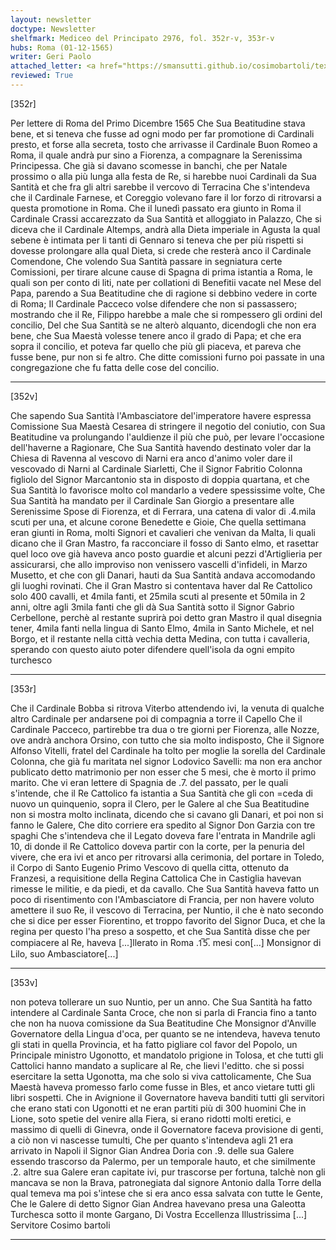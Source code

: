 ```yaml
---
layout: newsletter
doctype: Newsletter
shelfmark: Mediceo del Principato 2976, fol. 352r-v, 353r-v
hubs: Roma (01-12-1565)
writer: Geri Paolo
attached_letter: <a href="https://smansutti.github.io/cosimobartoli/texts/2976_143/">2976_143</a>
reviewed: True
---
```


[352r]


Per lettere di Roma del Primo Dicembre 1565
Che Sua Beatitudine stava bene, et si teneva che fusse ad ogni modo per
far promotione di Cardinali presto, et forse alla secreta, tosto
che arrivasse il Cardinale Buon Romeo a Roma, il quale andrà
pur sino a Fiorenza, a compagnare la Serenissima Principessa.
Che già si davano scomesse in banchi, che per Natale prossimo
o alla più lunga alla festa de Re, si harebbe nuoi
Cardinali da Sua Santità et che fra gli altri sarebbe il vercovo di Terracina
Che s'intendeva che il Cardinale Farnese, et Coreggio volevano
fare il lor forzo di ritrovarsi a questa promotione in Roma.
Che il lunedì passato era giunto in Roma il Cardinale Crassi accarezzato
da Sua Santità et alloggiato in Palazzo,
Che si diceva che il Cardinale Altemps, andrà alla Dieta imperiale
in Agusta la qual sebene è intimata per li tanti di Gennaro
si teneva che per più rispetti si dovesse prolongare alla
qual Dieta, si crede che resterà anco il Cardinale Comendone,
Che volendo Sua Santità passare in segniatura certe Comissioni, per
tirare alcune cause di Spagna di prima istantia a Roma,
le quali son per conto di liti, nate per collationi di Benefitii
vacate nel Mese del Papa, parendo a Sua Beatitudine che di ragione
si debbino vedere in corte di Roma; Il Cardinale Pacceco volse
difendere che non si passassero; mostrando che il Re, Filippo
harebbe a male che si rompessero gli ordini del concilio,
Del che Sua Santità se ne alterò alquanto, dicendogli che non era
bene, che Sua Maestà volesse tenere anco il grado di Papa; et che
era sopra il concilio, et poteva far quello che più gli
piaceva, et pareva che fusse bene, pur non si fe altro.
Che ditte comissioni furno poi passate in una congregazione
che fu fatta delle cose del concilio.

---

[352v]


Che sapendo Sua Santità l'Ambasciatore del'imperatore havere espressa Comissione
Sua Maestà Cesarea di stringere il negotio del coniutio, con Sua Beatitudine va
prolungando l'auldienze il più che può, per levare l'occasione
dell'haverne a Ragionare,
Che Sua Santità havendo destinato voler dar la Chiesa di Ravenna
al vescovo di Narni era anco d'animo voler dare il vescovado di
Narni al Cardinale Siarletti,
Che il Signor Fabritio Colonna figliolo del Signor Marcantonio sta in
disposto di doppia quartana, et che Sua Santità lo favorisce
molto col mandarlo a vedere spessissime volte,
Che Sua Santità ha mandato per il Cardinale San Giorgio a presentare alle
Serenissime Spose di Fiorenza, et di Ferrara, una catena di
valor di .4.mila scuti per una, et alcune corone Benedette e Gioie,
Che quella settimana eran giunti in Roma, molti Signori et cavalieri
che venivan da Malta, li quali dicano che il Gran Mastro,
fa racconciare il fosso di Santo elmo, et rasettar quel loco
ove già haveva anco posto guardie et alcuni pezzi
d'Artiglieria per assicurarsi, che allo improviso non venissero vascelli
d'infideli, in Marzo Musetto, et che con gli Danari, hauti da
Sua Santità andava accomodando gli luoghi rovinati.
Che il Gran Mastro si contentava haver dal Re Cattolico solo
400 cavalli, et 4mila fanti, et 25mila scuti al presente et 50mila in 2 anni,
oltre agli 3mila fanti che gli dà Sua Santità sotto il Signor Gabrio
Cerbellone, perchè al restante suprirà poi detto gran Mastro
il qual disegnia tener, 4mila fanti nella lingua di Santo Elmo,
4mila in Santo Michele, et nel Borgo, et il restante nella città
vechia detta Medina, con tutta i cavalleria, sperando
con questo aiuto poter difendere quell'isola da ogni
empito turchesco

---

[353r]


Che il Cardinale Bobba si ritrova Viterbo attendendo ivi, la venuta
di qualche altro Cardinale per andarsene poi di compagnia a torre il Capello
Che il Cardinale Pacceco, partirebbe tra dua o tre giorni per Fiorenza,
alle Nozze, ove andrà anchora Orsino, con tutto che sia
molto indisposto,
Che il Signore Alfonso Vitelli, fratel del Cardinale ha tolto per moglie
la sorella del Cardinale Colonna, che già fu maritata nel signor
Lodovico Savelli: ma non era anchor publicato detto matrimonio
per non esser che 5 mesi, che è morto il primo marito.
Che vi eran lettere di Spagnia de .7. del passato, per le quali
s'intende, che il Re Cattolico fa istantia a Sua Santità che gli con
=ceda di nuovo un quinquenio, sopra il Clero, per le Galere
al che Sua Beatitudine non si mostra molto inclinata, dicendo che
si cavano gli Danari, et poi non si fanno le Galere,
Che dito corriere era spedito al Signor Don Garzia con tre spaghi
Che s'intendeva che il Legato doveva fare l'entrata in
Mandrile agli 10, di donde il Re Cattolico doveva partir
con la corte, per la penuria del vivere, che era ivi et
anco per ritrovarsi alla cerimonia, del portare in Toledo,
il Corpo di Santo Eugenio Primo Vescovo di quella citta, ottenuto
da Franzesi, a requisitione della Regina Cattolica
Che in Castiglia havevan rimesse le militie, e da piedi, et da cavallo.
Che Sua Santità haveva fatto un poco di risentimento con l'Ambasciatore di
Francia, per non havere voluto amettere il suo Re, il vescovo di
Terracina, per Nuntio, il che è nato secondo che si dice per
esser Fiorentino, et troppo favorito del Signor Duca, et che la regina
per questo l'ha preso a sospetto, et che Sua Santità disse che per
compiacere al Re, haveva [...]llerato in Roma .1̅5̅. mesi con[...]
Monsignor di Lilo, suo Ambasciatore[...]

---

[353v]


non poteva tollerare un suo Nuntio, per un anno.
Che Sua Santità ha fatto intendere al Cardinale Santa Croce, che non si parla
di Francia fino a tanto che non ha nuova comissione da Sua Beatitudine
Che Monsignor d'Anville Governatore della Lingua d'oca, per quanto se ne
intendeva, haveva tenuto gli stati in quella Provincia, et ha
fatto pigliare col favor del Popolo, un Principale ministro
Ugonotto, et mandatolo prigione in Tolosa, et che tutti gli
Cattolici hanno mandato a suplicare al Re, che lievi l'editto.
che si possi esercitare la setta Ugonotta, ma che solo si viva cattolicamente,
Che Sua Maestà haveva promesso farlo come fusse in Bles, et anco
vietare tutti gli libri sospetti.
Che in Avignione il Governatore haveva banditi tutti gli servitori che
erano stati con Ugonotti et ne eran partiti più di 300  huomini
Che in Lione, soto spetie del venire alla Fiera, si erano ridotti
molti eretici, e massimo di quelli di Ginevra, onde il
Governatore faceva provisione di genti, a ciò non vi nascesse tumulti,
Che per quanto s'intendeva agli 21 era arrivato in Napoli
il Signor Gian Andrea Doria con .9. delle sua Galere essendo
trascorso da Palermo, per un temporale hauto, et che 
similmente .2. altre sua Galere eran capitate ivi,
pur trascorse per fortuna, talchè non gli mancava
se non la Brava, patronegiata dal signore Antonio dalla
Torre della qual temeva ma poi s'intese che si era
anco essa salvata con tutte le Gente,
Che le Galere di detto Signor Gian Andrea havevano presa
una Galeotta Turchesca sotto il monte Gargano,
Di Vostra Eccellenza Illustrissima
[...] Servitore
Cosimo bartoli

---

